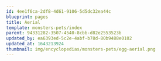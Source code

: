 ```yaml
---
id: 4ee1f6ca-2df8-4d61-9106-5d5dc32ea44c
blueprint: pages
title: Aerial
template: monsters-pets/index
parent: 94331282-3507-4540-8cbb-d82e2553523b
updated_by: ea6393ed-5c2e-4abf-b78d-80b9488e0102
updated_at: 1643213924
thumbnail: img/encyclopedias/monsters-pets/egg-aerial.png
---
```

